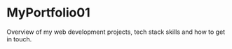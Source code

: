 # MyPortfolio01
Overview of my web development projects, tech stack skills and how to get in touch.
